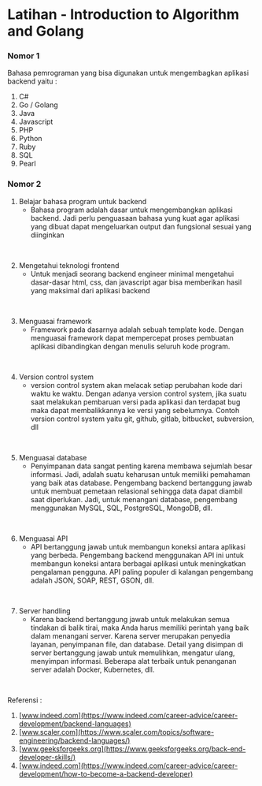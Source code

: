 # Latihan - Introduction to Algorithm and Golang

### Nomor 1
Bahasa pemrograman yang bisa digunakan untuk mengembagkan aplikasi backend yaitu :
   1. C#
   2. Go / Golang
   3. Java
   4. Javascript
   5. PHP
   6. Python
   7. Ruby
   8. SQL
   9. Pearl

### Nomor 2
1. Belajar bahasa program untuk backend
   * Bahasa program adalah dasar untuk mengembangkan aplikasi backend. Jadi perlu penguasaan bahasa yung kuat agar aplikasi yang dibuat dapat mengeluarkan output dan fungsional sesuai yang diinginkan
  
<br>

2. Mengetahui teknologi frontend
   * Untuk menjadi seorang backend engineer minimal mengetahui dasar-dasar html, css, dan javascript agar bisa memberikan hasil yang maksimal dari aplikasi backend
  
<br>

3. Menguasai framework
   * Framework pada dasarnya adalah sebuah template kode. Dengan menguasai framework dapat mempercepat proses pembuatan aplikasi dibandingkan dengan menulis seluruh kode program.  

<br>

4. Version control system
   * version control system akan melacak setiap perubahan kode dari waktu ke waktu. Dengan adanya version control system, jika suatu saat melakukan pembaruan versi pada aplikasi dan terdapat bug maka dapat membalikkannya ke versi yang sebelumnya. Contoh version control system yaitu git, github, gitlab, bitbucket, subversion, dll

<br>

5. Menguasai database
   * Penyimpanan data sangat penting karena membawa sejumlah besar informasi. Jadi, adalah suatu keharusan untuk memiliki pemahaman yang baik atas database. Pengembang backend bertanggung jawab untuk membuat pemetaan relasional sehingga data dapat diambil saat diperlukan. Jadi, untuk menangani database, pengembang menggunakan MySQL, SQL, PostgreSQL, MongoDB, dll.

<br>

6. Menguasai API
   * API bertanggung jawab untuk membangun koneksi antara aplikasi yang berbeda. Pengembang backend menggunakan API ini untuk membangun koneksi antara berbagai aplikasi untuk meningkatkan pengalaman pengguna. API paling populer di kalangan pengembang adalah JSON, SOAP, REST, GSON, dll.

<br>

7. Server handling
   * Karena backend bertanggung jawab untuk melakukan semua tindakan di balik tirai, maka Anda harus memiliki perintah yang baik dalam menangani server. Karena server merupakan penyedia layanan, penyimpanan file, dan database. Detail yang disimpan di server bertanggung jawab untuk memulihkan, mengatur ulang, menyimpan informasi. Beberapa alat terbaik untuk penanganan server adalah Docker, Kubernetes, dll. 

<br>

Referensi :
1. [www.indeed.com](https://www.indeed.com/career-advice/career-development/backend-languages)
2. [www.scaler.com](https://www.scaler.com/topics/software-engineering/backend-languages/)
3. [www.geeksforgeeks.org](https://www.geeksforgeeks.org/back-end-developer-skills/)
4. [www.indeed.com](https://www.indeed.com/career-advice/career-development/how-to-become-a-backend-developer)
